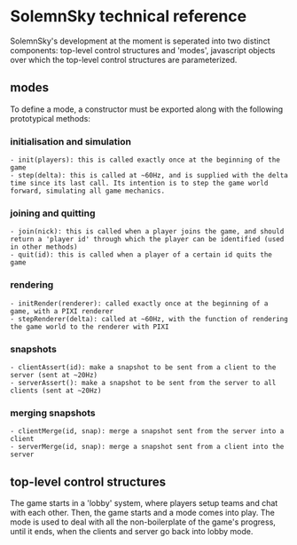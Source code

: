 # SolemnSky technical reference 

SolemnSky's development at the moment is seperated into two distinct components: top-level control structures and 'modes', javascript objects over which the top-level control structures are parameterized.

## modes

To define a mode, a constructor must be exported along with the following prototypical methods:

### initialisation and simulation

	- init(players): this is called exactly once at the beginning of the game 
	- step(delta): this is called at ~60Hz, and is supplied with the delta time since its last call. Its intention is to step the game world forward, simulating all game mechanics.

### joining and quitting

	- join(nick): this is called when a player joins the game, and should return a 'player id' through which the player can be identified (used in other methods)
	- quit(id): this is called when a player of a certain id quits the game

### rendering

	- initRender(renderer): called exactly once at the beginning of a game, with a PIXI renderer
	- stepRenderer(delta): called at ~60Hz, with the function of rendering the game world to the renderer with PIXI

### snapshots

	- clientAssert(id): make a snapshot to be sent from a client to the server (sent at ~20Hz)
	- serverAssert(): make a snapshot to be sent from the server to all clients (sent at ~20Hz)

### merging snapshots

	- clientMerge(id, snap): merge a snapshot sent from the server into a client
	- serverMerge(id, snap): merge a snapshot sent from a client into the server

## top-level control structures

The game starts in a 'lobby' system, where players setup teams and chat with each other. Then, the game starts and a mode comes into play. The mode is used to deal with all the non-boilerplate of the game's progress, until it ends, when the clients and server go back into lobby mode.
